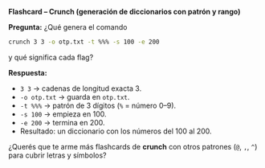 **Flashcard – Crunch (generación de diccionarios con patrón y rango)**

**Pregunta:**
¿Qué genera el comando

```bash
crunch 3 3 -o otp.txt -t %%% -s 100 -e 200
```

y qué significa cada flag?

**Respuesta:**

* `3 3` → cadenas de longitud exacta 3.
* `-o otp.txt` → guarda en `otp.txt`.
* `-t %%%` → patrón de 3 dígitos (`%` = número 0–9).
* `-s 100` → empieza en 100.
* `-e 200` → termina en 200.
* Resultado: un diccionario con los números del 100 al 200.

¿Querés que te arme más flashcards de **crunch** con otros patrones (`@`, `,`, `^`) para cubrir letras y símbolos?
